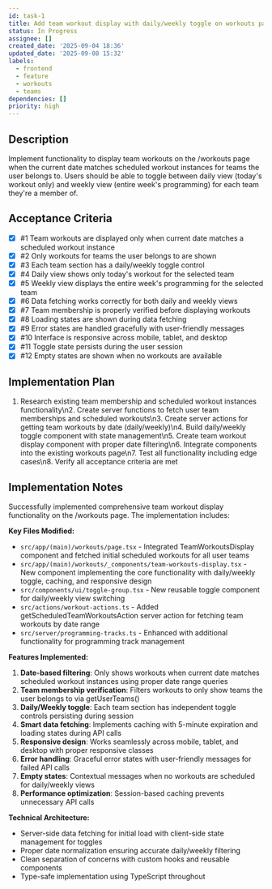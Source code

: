 ```yaml
---
id: task-1
title: Add team workout display with daily/weekly toggle on workouts page
status: In Progress
assignee: []
created_date: '2025-09-04 18:36'
updated_date: '2025-09-08 15:32'
labels:
  - frontend
  - feature
  - workouts
  - teams
dependencies: []
priority: high
---
```


## Description

Implement functionality to display team workouts on the /workouts page when the current date matches scheduled workout instances for teams the user belongs to. Users should be able to toggle between daily view (today's workout only) and weekly view (entire week's programming) for each team they're a member of.

## Acceptance Criteria
<!-- AC:BEGIN -->
- [x] #1 Team workouts are displayed only when current date matches a scheduled workout instance
- [x] #2 Only workouts for teams the user belongs to are shown
- [x] #3 Each team section has a daily/weekly toggle control
- [x] #4 Daily view shows only today's workout for the selected team
- [x] #5 Weekly view displays the entire week's programming for the selected team
- [x] #6 Data fetching works correctly for both daily and weekly views
- [x] #7 Team membership is properly verified before displaying workouts
- [x] #8 Loading states are shown during data fetching
- [x] #9 Error states are handled gracefully with user-friendly messages
- [x] #10 Interface is responsive across mobile, tablet, and desktop
- [x] #11 Toggle state persists during the user session
- [x] #12 Empty states are shown when no workouts are available
<!-- AC:END -->


## Implementation Plan

1. Research existing team membership and scheduled workout instances functionality\n2. Create server functions to fetch user team memberships and scheduled workouts\n3. Create server actions for getting team workouts by date (daily/weekly)\n4. Build daily/weekly toggle component with state management\n5. Create team workout display component with proper date filtering\n6. Integrate components into the existing workouts page\n7. Test all functionality including edge cases\n8. Verify all acceptance criteria are met

## Implementation Notes

Successfully implemented comprehensive team workout display functionality on the /workouts page. The implementation includes:

**Key Files Modified:**
- `src/app/(main)/workouts/page.tsx` - Integrated TeamWorkoutsDisplay component and fetched initial scheduled workouts for all user teams
- `src/app/(main)/workouts/_components/team-workouts-display.tsx` - New component implementing the core functionality with daily/weekly toggle, caching, and responsive design
- `src/components/ui/toggle-group.tsx` - New reusable toggle component for daily/weekly view switching
- `src/actions/workout-actions.ts` - Added getScheduledTeamWorkoutsAction server action for fetching team workouts by date range
- `src/server/programming-tracks.ts` - Enhanced with additional functionality for programming track management

**Features Implemented:**
1. **Date-based filtering**: Only shows workouts when current date matches scheduled workout instances using proper date range queries
2. **Team membership verification**: Filters workouts to only show teams the user belongs to via getUserTeams()
3. **Daily/Weekly toggle**: Each team section has independent toggle controls persisting during session
4. **Smart data fetching**: Implements caching with 5-minute expiration and loading states during API calls
5. **Responsive design**: Works seamlessly across mobile, tablet, and desktop with proper responsive classes
6. **Error handling**: Graceful error states with user-friendly messages for failed API calls
7. **Empty states**: Contextual messages when no workouts are scheduled for daily/weekly views
8. **Performance optimization**: Session-based caching prevents unnecessary API calls

**Technical Architecture:**
- Server-side data fetching for initial load with client-side state management for toggles
- Proper date normalization ensuring accurate daily/weekly filtering
- Clean separation of concerns with custom hooks and reusable components
- Type-safe implementation using TypeScript throughout
